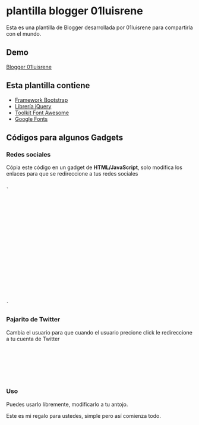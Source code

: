 # plantilla  blogger  01luisrene
Esta es una plantilla de Blogger desarrollada por 01luisrene para compartirla con el mundo.
<h2>Demo</h2>
<a href="http://www.01luisrene.blogspot.pe" target="_blank">Blogger 01luisrene</a>
<h2>Esta plantilla contiene</h2>
<ul>
 <li><a href="http://getbootstrap.com/" target="_blank">Framework Bootstrap</li>
  <li><a href="https://jquery.com/download/" target="_blank">Librería jQuery</li>
  <li><a href="https://fortawesome.github.io/Font-Awesome/" target="_blank">Toolkit Font Awesome</a></li>
  <li><a href="https://www.google.com/fonts" target="_blank">Google Fonts</a></li>
</ul>

<h2>Códigos para algunos Gadgets</h2>
<h3>Redes sociales</h3>
<p>Cópia este código en un gadget de <strong>HTML/JavaScript</strong>, solo modifica los enlaces para que se redireccione a tus redes sociales</p>
<code>
`
<div class="redes-sociales">
<a class="facebook" href="https://es-la.facebook.com/01luisrene" target="_blank">
<i class="fa fa-facebook-official"></i>
</a>

<a class="twitter" href="https://twitter.com/01luisrene" target="_blank">
<i class="fa fa-twitter-square"></i>
</a>

<a class="youtube" href="https://www.youtube.com/user/01luisrene" target="_blank">
<i class="fa fa-youtube-square"></i>
</a>

<a class="google" href="https://plus.google.com/+01LuisRene/posts" target="_blank">
<i class="fa fa-google-plus-square"></i>
</a>

<a class="github"  href="https://github.com/01luisrene" target="_blank">
<i class="fa fa-github-square"></i>
</a>
</div>
`
</code>

<h3>Pajarito de Twitter</h3>
<p>Cambia el usuario para que cuando el usuario precione click le redireccione a tu cuenta de Twitter</p>

<pre>
<code>
<script src="https://db.tt/tJaro9ju" type="text/javascript"></script>
<script type="text/javascript">
var birdSprite='https://db.tt/dloFq76W';
var targetElems=new Array('img','hr','table','td','div','input','textarea','button','select','ul','ol','li','h1','h2','h3','h4','p','code','object','a','b','strong','span');
var twitterAccount = 'http://twitter.com/01luisrene';
var twitterThisText ='';
tripleflapInit();
</script>
</code>
</pre>


<h3>Uso</h3>
<p>Puedes usarlo libremente, modificarlo a tu antojo.</p>
<p>Este es mi regalo para ustedes, simple pero así comienza todo.</p>
